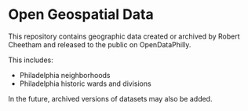 Open Geospatial Data
========

This repository contains geographic data created or archived by Robert Cheetham and released to the public on OpenDataPhilly.

This includes:

 - Philadelphia neighborhoods
 - Philadelphia historic wards and divisions

In the future, archived versions of datasets may also be added. 
